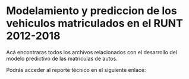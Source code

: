 # Modelamiento y prediccion de los vehiculos matriculados en el RUNT 2012-2018
Acá encontraras todos los archivos relacionados con el desarrollo del modelo predictivo de las matriculas de autos.

Podrás acceder al reporte técnico en el siguiente enlace: 

